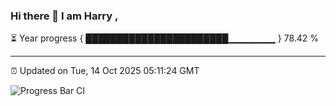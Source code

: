 ### Hi there 👋 I am Harry , 

⏳ Year progress { ███████████████████████▁▁▁▁▁▁▁ } 78.42 %

---

⏰ Updated on Tue, 14 Oct 2025 05:11:24 GMT

![Progress Bar CI](https://github.com/duykhang68/duykhang68/workflows/Progress%20Bar%20CI/badge.svg)
